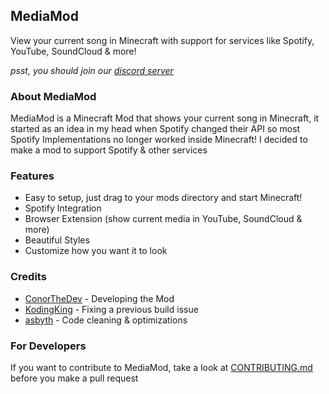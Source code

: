 ## MediaMod
View your current song in Minecraft with support for services like Spotify, YouTube, SoundCloud & more!

*psst, you should join our [discord server](https://discord.gg/VSMdaRX)*

### About MediaMod
MediaMod is a Minecraft Mod that shows your current song in Minecraft, it started as an idea in my head when Spotify changed their API so most Spotify Implementations no longer worked inside Minecraft! I decided to make a mod to support Spotify & other services

### Features
- Easy to setup, just drag to your mods directory and start Minecraft!
- Spotify Integration
- Browser Extension (show current media in YouTube, SoundCloud & more)
- Beautiful Styles
- Customize how you want it to look

### Credits
- [ConorTheDev](https://twitter.com/ConorTheDev) - Developing the Mod
- [KodingKing](https://twitter.com/KodingKing_) - Fixing a previous build issue
- [asbyth](https://twitter.com/asbythh) - Code cleaning & optimizations

### For Developers
If you want to contribute to MediaMod, take a look at [CONTRIBUTING.md](https://github.com/MediaModMC/MediaMod/blob/master/CONTRIBUTING.md) before you make a pull request
